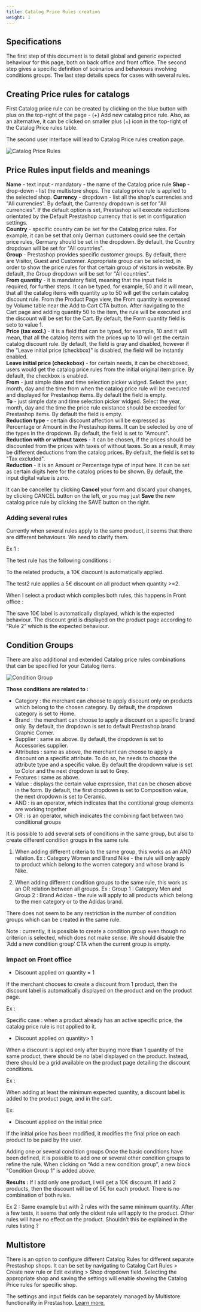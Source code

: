 ```yaml
---
title: Catalog Price Rules creation
weight: 1
---
```

## Specifications

The first step of this document is to detail global and generic expected behaviour for this page, both on back office and front office. The second step gives a specific definition of scenarios and behaviours involving conditions groups. The last step details specs for cases with several rules.

## Creating Price rules for catalogs

First Catalog price rule can be created by clicking on the blue button with plus on the top-right of the page - (+) Add new catalog price rule. Also, as an alternative, it can be clicked on smaller plus (+) icon in the top-right of the Catalog Price rules table.

The second user interface will lead to Catalog Price rules creation page.

![Catalog Price Rules](/static/img/catalog-price-rules.png)

## Price Rules input fields and meanings

 **Name** - text input - mandatory - the name of the Catalog price rule
 **Shop** - drop-down - list the multistore shops. The catalog price rule is applied to the selected shop.
 **Currency** - dropdown - list all the shop's currencies and "All currencies". By default, the Currency dropdown is set for "All currencies". If the default option is set, Prestashop will execute reductions orientated by the Default Prestashop currency that is set in configuration settings. <br>
 **Country** - specific country can be set for the Catalog price rules. For example, it can be set that only German customers could see the certain price rules, Germany should be set in the dropdown. By default, the Country dropdown will be set for "All countries".<br>
**Group** - Prestashop provides specific customer groups. By default, there are Visitor, Guest and Customer. Appropriate group can be selected, in order to show the price rules for that certain group of visitors in website. By default, the Group dropdown will be set for "All countries".<br>
**From quantity** - it is mandatory field, meaning that the input field is required, for further steps. It can be typed, for example, 50 and it will mean, that all the catalog items with quantity up to 50 will get the certain catalog discount rule. From the Product Page view, the From quantity is expressed by Volume table near the Add to Cart CTA button. After navigating to the Cart page and adding quantity 50 to the item, the rule will be executed and the discount will be set for the Cart. By default, the Form quantity field is seto to value 1.<br>
**Price (tax excl.)** - it is a field that can be typed, for example, 10 and it will mean, that all the catalog items with the prices up to 10 will get the certain catalog discount rule. By default, the field is gray and disabled, however if the "Leave initial price (checkbox)" is disabled, the field will be instantly enabled.<br>
**Leave initial price (checkobox)** - for certain needs, it can be checkboxed, users would get the catalog price rules from the initial original item price. By default, the checkbox is enabled.<br>
**From** - just simple date and time selection picker widged. Select the year, month, day and the time from when the catalog price rule will be executed and displayed for Prestashop items. By default the field is empty.<br>
**To** - just simple date and time selection picker widged. Select the year, month, day and the time the price rule existance should be exceeded for Prestashop items. By default the field is empty.<br>
**Reduction type** - certain discount affection will be expressed as Percentage or Amount in the Prestashop items. It can be selected by one of the types in the dropdown. By default, the field is set to "Amount".<br>
**Reduction with or without taxes** - it can be chosen, if the prices should be discounted from the prices with taxes of without taxes. So as a result, it may be different deductions from the catalog prices. By default, the field is set to "Tax excluded".<br>
**Reduction** - it is an Amount or Percentage type of input here. It can be set as certain digits here for the catalog prices to be shown. By default, the input digital value is zero.

It can be canceller by clicking **Cancel** your form and discard your changes, by clicking CANCEL button on the left, or you may just **Save** the new catalog price rule by clicking the SAVE button on the right.

### Adding several rules

Currently when several rules apply to the same product, it seems that there are different behaviours. We need to clarify them.

Ex 1 :

The test rule has the following conditions :

To the related products, a 10€ discount is automatically applied.

The test2 rule applies a 5€ discount on all product when quantity &gt;=2.

When I select a product which complies both rules, this happens in Front office :

The save 10€ label is automatically displayed, which is the expected behaviour. The discount grid is displayed on the product page according to “Rule 2” which is the expected behaviour.

## Condition Groups
There are also additional and extended Catalog price rules combinations that can be specified for your Catalog items.

![Condition Group](/static/img/condition-group.png)

**Those conditions are related to :**
- Category : the merchant can choose to apply discount only on products which belong to the chosen category. By default, the dropdown category is set to Home.
- Brand : the merchant can choose to apply a discount on a specific brand only. By default, the dropdown is set to default Prestashop brand Graphic Corner.
- Supplier : same as above. By default, the dropdown is set to Accessories supplier.
- Attributes : same as above, the merchant can choose to apply a discount on a specific attribute. To do so, he needs to choose the attribute type and a specific value. By default the dropdown value is set to Color and the next dropdown is set to Grey.
- Features : same as above.
- Value : displays the certain value expression, that can be chosen above in the form. By default, the first dropdown is set to Composition value, the next dropdown is set to Ceramic.
- AND : is an operator, which indicates that the contitional group elements are working together
- OR : is an operator, which indicates the combining fact between two conditional groups

It is possible to add several sets of conditions in the same group, but also to create different condition groups in the same rule.

1) When adding different criteria to the same group, this works as an AND relation. 
Ex : Category Women and Brand Nike - the rule will only apply to product which belong to the women category and whose brand is Nike.

2) When adding different condition groups to the same rule, this work as an OR relation between all groups. 
Ex : Group 1 : Category Men and Group 2 : Brand Adidas - the rule will apply to all products which belong to the men category or to the Adidas brand.

There does not seem to be any restriction in the number of condition groups which can be created in the same rule.

Note : currently, it is possible to create a condition group even though no criterion is selected, which does not make sense. We should disable the ‘Add a new condition group’ CTA when the current group is empty.

### Impact on Front office

- Discount applied on quantity = 1

If the merchant chooses to create a discount from 1 product, then the discount label is automatically displayed on the product and on the product page.

Ex :

Specific case : when a product already has an active specific price, the catalog price rule is not applied to it.

- Discount applied on quantity> 1

When a discount is applied only after buying more than 1 quantity of the same product, there should be no label displayed on the product. Instead, there should be a grid available on the product page detailing the discount conditions.

Ex :

When adding at least the minimum expected quantity, a discount label is added to the product page, and in the cart.

Ex:

- Discount applied on the initial price

If the initial price has been modified, it modifies the final price on each product to be paid by the user.

Adding one or several condition groups Once the basic conditions have been defined, it is possible to add one or several other condition groups to refine the rule. When clicking on “Add a new condition group”, a new block “Condition Group 1” is added above.


**Results :** If I add only one product, I will get a 10€ discount. If I add 2 products, then the discount will be of 5€ for each product. There is no combination of both rules.

Ex 2 : Same example but with 2 rules with the same minimum quantity. After a few tests, it seems that only the oldest rule will apply to the product. Other rules will have no effect on the product. Shouldn’t this be explained in the rules listing ?

## Multistore 
There is an option to configure different Catalog Rules for different separate Prestashop shops. It can be set by navigating to Catalog Cart Rules > Create new rule or Edit existing > Shop dropdown field. Selecting the appropriate shop and saving the settings will enable showing the Catalog Price rules for specific shop.

The settings and input fields can be separately managed by Multistore functionality in Prestashop. [Learn more.](https://github.com/PrestaShop/prestashop-specs/blob/master/content/1.7/back-office/shop-parameters/general/maintenance.md#multistore-behavior)
